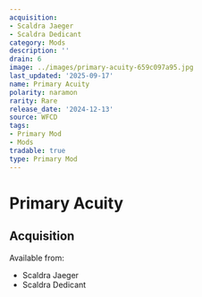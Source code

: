 ```yaml
---
acquisition:
- Scaldra Jaeger
- Scaldra Dedicant
category: Mods
description: ''
drain: 6
image: ../images/primary-acuity-659c097a95.jpg
last_updated: '2025-09-17'
name: Primary Acuity
polarity: naramon
rarity: Rare
release_date: '2024-12-13'
source: WFCD
tags:
- Primary Mod
- Mods
tradable: true
type: Primary Mod
---
```


# Primary Acuity

## Acquisition

Available from:
- Scaldra Jaeger
- Scaldra Dedicant

